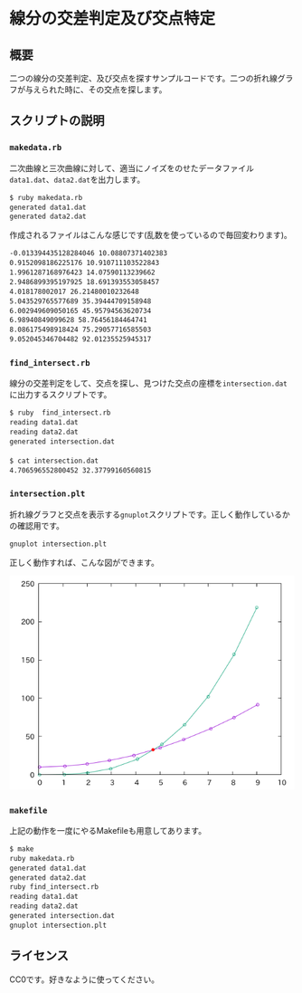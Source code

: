 # 線分の交差判定及び交点特定

## 概要

二つの線分の交差判定、及び交点を探すサンプルコードです。二つの折れ線グラフが与えられた時に、その交点を探します。

## スクリプトの説明

### `makedata.rb`

二次曲線と三次曲線に対して、適当にノイズをのせたデータファイル`data1.dat`、`data2.dat`を出力します。

```sh
$ ruby makedata.rb
generated data1.dat
generated data2.dat
```

作成されるファイルはこんな感じです(乱数を使っているので毎回変わります)。

```txt
-0.013394435128284046 10.08807371402383
0.9152098186225176 10.910711103522843
1.9961287168976423 14.07590113239662
2.9486899395197925 18.691393553058457
4.018178002017 26.21480010232648
5.043529765577689 35.39444709158948
6.002949609050165 45.95794563620734
6.98940849099628 58.76456184464741
8.086175498918424 75.29057716585503
9.052045346704482 92.01235525945317
```

### `find_intersect.rb`

線分の交差判定をして、交点を探し、見つけた交点の座標を`intersection.dat`に出力するスクリプトです。

```sh
$ ruby  find_intersect.rb
reading data1.dat
reading data2.dat
generated intersection.dat

$ cat intersection.dat
4.706596552800452 32.37799160560815
```

### `intersection.plt`

折れ線グラフと交点を表示する`gnuplot`スクリプトです。正しく動作しているかの確認用です。

```sh
gnuplot intersection.plt
```

正しく動作すれば、こんな図ができます。

![折れ線グラフと交点](intersection.png)

### `makefile`

上記の動作を一度にやるMakefileも用意してあります。

```sh
$ make
ruby makedata.rb
generated data1.dat
generated data2.dat
ruby find_intersect.rb
reading data1.dat
reading data2.dat
generated intersection.dat
gnuplot intersection.plt
```

## ライセンス

CC0です。好きなように使ってください。